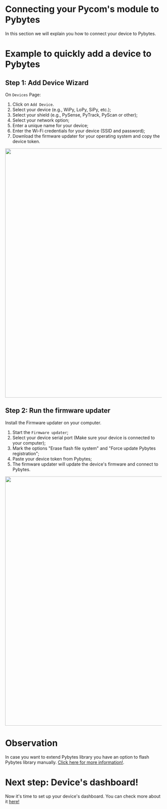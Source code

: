 # Connecting your Pycom's module to Pybytes

In this section we will explain you how to connect your device to Pybytes.

# Example to quickly add a device to Pybytes

## Step 1: Add Device Wizard
On ``Devices`` Page:

1. Click on ``Add Device``.
2. Select your device (e.g., WiPy, LoPy, SiPy, etc.);
3. Select your shield (e.g., PySense, PyTrack, PyScan or other);
4. Select your network option;
5. Enter a unique name for your device;
6. Enter the Wi-Fi credentials for your device (SSID and password);
7. Download the firmware updater for your operating system and copy the device token.

<p><img src ="../../../img/pybytes/add_device_wizard.gif" width="800"></p>

## Step 2: Run the firmware updater
Install the Firmware updater on your computer.

1. Start the ``Firmware updater``;
2. Select your device serial port (Make sure your device is connected to your computer);
3. Mark the options "Erase flash file system" and "Force update Pybytes registration";
4. Paste your device token from Pybytes;
5. The firmware updater will update the device's firmware and connect to Pybytes.

<p><img src ="../../../img/pybytes/firmware_updater.gif" width="800"></p>


# Observation
In case you want to extend Pybytes library you have an option to flash Pybytes library manually. [Click here for more information!](add-device-flashlib.md).


# Next step: Device's dashboard!
Now it's time to set up your device's dashboard. You can check more about it [here!](../dashboard/intro.md)
